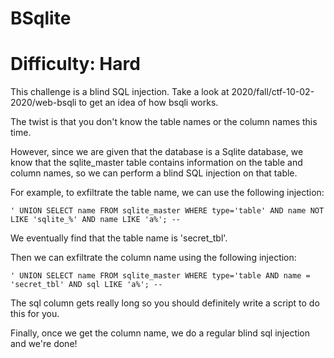 # BSqlite
# Difficulty: Hard

This challenge is a blind SQL injection. Take a look at 
2020/fall/ctf-10-02-2020/web-bsqli to get an idea of how bsqli works.

The twist is that you don't know the table names or the column names this time.

However, since we are given that the database is a Sqlite database, we know
that the sqlite_master table contains information on the table and column
names, so we can perform a blind SQL injection on that table.

For example, to exfiltrate the table name, we can use the following injection:
```
' UNION SELECT name FROM sqlite_master WHERE type='table' AND name NOT LIKE 'sqlite_%' AND name LIKE 'a%'; -- 
```

We eventually find that the table name is 'secret_tbl'.

Then we can exfiltrate the column name using the following injection:
```
' UNION SELECT name FROM sqlite_master WHERE type='table AND name = 'secret_tbl' AND sql LIKE 'a%'; -- 
```

The sql column gets really long so you should definitely write a script to do this for you.

Finally, once we get the column name, we do a regular blind sql injection and we're done!
